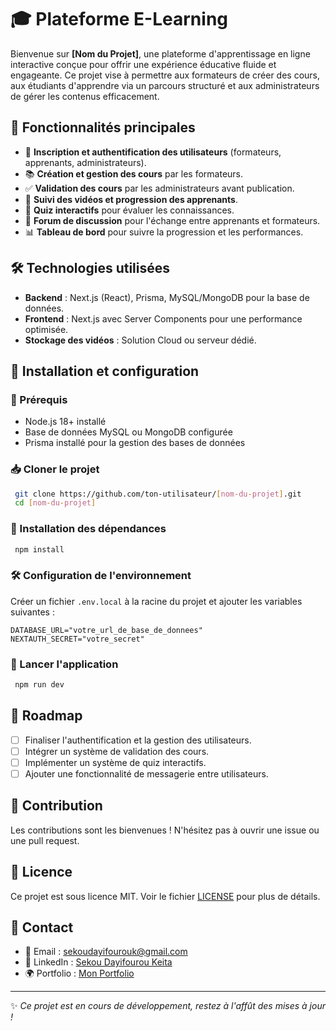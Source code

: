 # 🎓 Plateforme E-Learning

Bienvenue sur **[Nom du Projet]**, une plateforme d'apprentissage en ligne interactive conçue pour offrir une expérience éducative fluide et engageante. Ce projet vise à permettre aux formateurs de créer des cours, aux étudiants d'apprendre via un parcours structuré et aux administrateurs de gérer les contenus efficacement.

## 🚀 Fonctionnalités principales

- 🔹 **Inscription et authentification des utilisateurs** (formateurs, apprenants, administrateurs).
- 📚 **Création et gestion des cours** par les formateurs.
- ✅ **Validation des cours** par les administrateurs avant publication.
- 🎥 **Suivi des vidéos et progression des apprenants**.
- 📝 **Quiz interactifs** pour évaluer les connaissances.
- 💬 **Forum de discussion** pour l'échange entre apprenants et formateurs.
- 📊 **Tableau de bord** pour suivre la progression et les performances.

## 🛠️ Technologies utilisées

- **Backend** : Next.js (React), Prisma, MySQL/MongoDB pour la base de données.
- **Frontend** : Next.js avec Server Components pour une performance optimisée.
- **Stockage des vidéos** : Solution Cloud ou serveur dédié.

## 📌 Installation et configuration

### 🎯 Prérequis
- Node.js 18+ installé
- Base de données MySQL ou MongoDB configurée
- Prisma installé pour la gestion des bases de données

### 📥 Cloner le projet
```bash
 git clone https://github.com/ton-utilisateur/[nom-du-projet].git
 cd [nom-du-projet]
```

### 🔧 Installation des dépendances
```bash
 npm install
```

### 🛠️ Configuration de l'environnement
Créer un fichier `.env.local` à la racine du projet et ajouter les variables suivantes :
```env
DATABASE_URL="votre_url_de_base_de_donnees"
NEXTAUTH_SECRET="votre_secret"
```

### 🚀 Lancer l'application
```bash
 npm run dev
```

## 📅 Roadmap
- [ ] Finaliser l'authentification et la gestion des utilisateurs.
- [ ] Intégrer un système de validation des cours.
- [ ] Implémenter un système de quiz interactifs.
- [ ] Ajouter une fonctionnalité de messagerie entre utilisateurs.

## 🤝 Contribution
Les contributions sont les bienvenues ! N'hésitez pas à ouvrir une issue ou une pull request.

## 📜 Licence
Ce projet est sous licence MIT. Voir le fichier [LICENSE](LICENSE) pour plus de détails.

## 📧 Contact
- 📩 Email : [sekoudayifourouk@gmail.com](mailto:sekoudayifourouk@gmail.com)
- 🔗 LinkedIn : [Sekou Dayifourou Keita](https://www.linkedin.com/in/sekou-dayifourou-keita)
- 🌍 Portfolio : [Mon Portfolio](https://dayif-portfolio.vercel.app/)

---
✨ *Ce projet est en cours de développement, restez à l'affût des mises à jour !*
